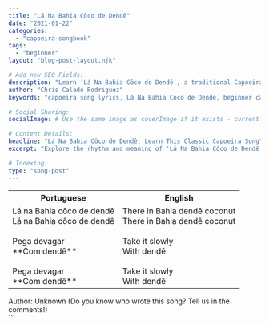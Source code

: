```yaml
---
title: "Lá Na Bahia Côco de Dendê"
date: "2021-01-22"
categories:
  - "capoeira-songbook"
tags:
  - "beginner"
layout: "blog-post-layout.njk"

# Add new SEO Fields:
description: "Learn 'Lá Na Bahia Côco de Dendê', a traditional Capoeira song. Lyrics, meaning & cultural context for beginners. Sing and play!"
author: "Chris Calado Rodriguez"
keywords: "capoeira song lyrics, Lá Na Bahia Coco de Dende, beginner capoeira song, capoeira song translation, capoeira music tutorial, traditional capoeira songs, coco de dende meaning, capoeira songbook"

# Social Sharing:
socialImage: # Use the same image as coverImage if it exists - currently unspecified

# Content Details:
headline: "Lá Na Bahia Côco de Dendê: Learn This Classic Capoeira Song"
excerpt: "Explore the rhythm and meaning of 'Lá Na Bahia Côco de Dendê', a foundational Capoeira song, with lyrics and cultural insights to enhance your training."

# Indexing:
type: "song-post"
---
```



<table class="capoeira-table">
    <tr class="header-row">
        <th>Portuguese</th>
        <th>English</th>
    </tr>
    <tr>
        <td>Lá na Bahia côco de dendê<br>Lá na Bahia côco de dendê<br><br>Pega devagar<br>**Com dendê**<br><br>Pega devagar<br>**Com dendê**</td>
        <td>There in Bahia dendê coconut<br>There in Bahia dendê coconut<br><br>Take it slowly<br>With dendê<br><br>Take it slowly<br>With dendê</td>
    </tr>
</table>
<figcaption>
    Author: Unknown (Do you know who wrote this song? Tell us in the comments!)
</figcaption>
```